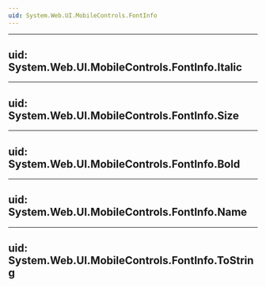 ```yaml
---
uid: System.Web.UI.MobileControls.FontInfo
---
```


---
uid: System.Web.UI.MobileControls.FontInfo.Italic
---

---
uid: System.Web.UI.MobileControls.FontInfo.Size
---

---
uid: System.Web.UI.MobileControls.FontInfo.Bold
---

---
uid: System.Web.UI.MobileControls.FontInfo.Name
---

---
uid: System.Web.UI.MobileControls.FontInfo.ToString
---
